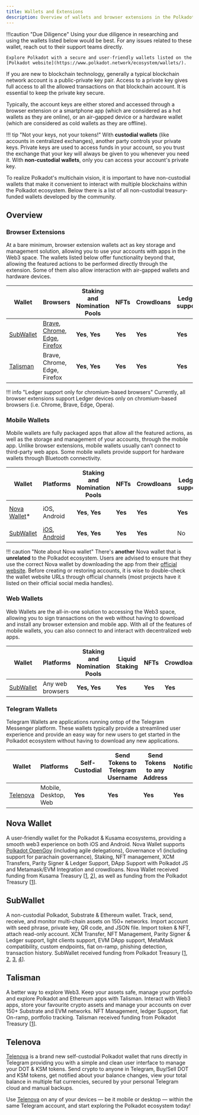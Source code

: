 ```yaml
---
title: Wallets and Extensions
description: Overview of wallets and browser extensions in the Polkadot ecosystem, including features like staking, governance, and NFT management.
---
```


!!!caution "Due Diligence"
    Using your due diligence in researching and using the wallets listed below would be best. For any
    issues related to these wallet, reach out to their support teams directly.

    Explore Polkadot with a secure and user-friendly wallets listed on the
    [Polkadot website](https://www.polkadot.network/ecosystem/wallets/).

If you are new to blockchain technology, generally a typical blockchain network account is a
public-private key pair. Access to a private key gives full access to all the allowed transactions
on that blockchain account. It is essential to keep the private key secure.

Typically, the account keys are either stored and accessed through a browser extension or a
smartphone app (which are considered as a hot wallets as they are online), or an air-gapped device
or a hardware wallet (which are considered as cold wallets as they are offline).

!!! tip "Not your keys, not your tokens!"
    With **custodial wallets** (like accounts in centralized exchanges), another party controls your
    private keys. Private keys are used to access funds in your account, so you trust the exchange that
    your key will always be given to you whenever you need it. With **non-custodial wallets**, only you
    can access your account's private key.

To realize Polkadot's multichain vision, it is important to have non-custodial wallets that make it
convenient to interact with multiple blockchains within the Polkadot ecosystem. Below there is a
list of all non-custodial treasury-funded wallets developed by the community.

## Overview

### Browser Extensions

At a bare minimum, browser extension wallets act as key storage and management solution, allowing
you to use your accounts with apps in the Web3 space. The wallets listed below offer functionality
beyond that, allowing the featured actions to be performed directly through the extension. Some of
them also allow interaction with air-gapped wallets and hardware devices.

| Wallet                                                                                     | Browsers                                                                                                                                                                                                                                                                                                                                                                                                          | Staking and Nomination Pools | NFTs    | Crowdloans | Ledger support | Governance | Other features                               |
| ------------------------------------------------------------------------------------------ | ----------------------------------------------------------------------------------------------------------------------------------------------------------------------------------------------------------------------------------------------------------------------------------------------------------------------------------------------------------------------------------------------------------------- | ---------------------------- | ------- | ---------- | -------------- | ---------- | -------------------------------------------- |
| [SubWallet](https://subwallet.app/)                                                        | [Brave](https://chrome.google.com/webstore/detail/subwallet-polkadot-extens/onhogfjeacnfoofkfgppdlbmlmnplgbn), [Chrome](https://chrome.google.com/webstore/detail/subwallet-polkadot-extens/onhogfjeacnfoofkfgppdlbmlmnplgbn), [Edge](https://chrome.google.com/webstore/detail/subwallet-polkadot-extens/onhogfjeacnfoofkfgppdlbmlmnplgbn), [Firefox](https://addons.mozilla.org/en-US/firefox/addon/subwallet/) | **Yes**, **Yes**             | **Yes** | **Yes**    | **Yes**        | No         | [SubWallet features](#subwallet)             |
| [Talisman](https://www.talisman.xyz/)                                                      | Brave, Chrome, Edge, Firefox                                                                                                                                                                                                                                                                                                                                                                                      | **Yes**, **Yes**             | **Yes** | **Yes**    | **Yes**        | No         | [Talisman features](#talisman)               |

!!! info "Ledger support only for chromium-based browsers"
    Currently, all browser extensions support Ledger devices only on chromium-based browsers (i.e.
    Chrome, Brave, Edge, Opera).



### Mobile Wallets

Mobile wallets are fully packaged apps that allow all the featured actions, as well as the storage
and management of your accounts, through the mobile app. Unlike browser extensions, mobile wallets
usually can’t connect to third-party web apps. Some mobile wallets provide support for hardware
wallets through Bluetooth connectivity.

| Wallet                                        | Platforms                                                                                              | Staking and Nomination Pools | NFTs    | Crowdloans | Ledger support | Governance | Proxy Accounts | Other features                               |
| --------------------------------------------- | ------------------------------------------------------------------------------------------------------ | ---------------------------- | ------- | ---------- | -------------- | ---------- | -------------- | -------------------------------------------- |
| [Nova Wallet](https://novawallet.io/)\*       | iOS, Android                                                                                           | **Yes**, **Yes**             | **Yes** | **Yes**    | **Yes**        | **Yes**    | **Yes**        | [Nova Wallet features](#nova-wallet)         |
| [SubWallet](https://subwallet.app/)           | [iOS](https://apps.apple.com/us/app/subwallet-polkadot-wallet/id1633050285), [Android](https://bit.ly/3DE2Dlg) | **Yes**, **Yes**             | **Yes** | **Yes**    | No             | No         | No             | [SubWallet features](#subwallet)             |

!!! caution "Note about Nova wallet"
    There's **another** Nova wallet that is **unrelated** to the Polkadot ecosystem. Users are advised to ensure that they use the correct Nova wallet by downloading the app from their [official website](https://novawallet.io/). Before creating or restoring accounts, it is wise to double-check the wallet website URLs through official channels (most projects have it listed on their official social media handles).

### Web Wallets

Web Wallets are the all-in-one solution to accessing the Web3 space, allowing you to sign
transactions on the web without having to download and install any browser extension and mobile app.
With all of the features of mobile wallets, you can also connect to and interact with decentralized
web apps.

| Wallet                                  | Platforms        | Staking and Nomination Pools | Liquid Staking | NFTs    | Crowdloans | Ledger support | Governance | Other features                   |
| --------------------------------------- | ---------------- | ---------------------------- | -------------- | ------- | ---------- | -------------- | ---------- | -------------------------------- |
| [SubWallet](https://web.subwallet.app/) | Any web browsers | **Yes, Yes**                 | **Yes**        | **Yes** | **Yes**    | **Yes**        | No         | [SubWallet features](#subwallet) |

### Telegram Wallets

Telegram Wallets are applications running ontop of the Telegram Messenger platform. These wallets
typically provide a streamlined user experience and provide an easy way for new users to get started
in the Polkadot ecosystem without having to download any new applications.

| Wallet                                    | Platforms            | Self-Custodial | Send Tokens to Telegram Username | Send Tokens to any Address | Notifications | Other features                                                                                                                                    |
| ----------------------------------------- | -------------------- | -------------- | -------------------------------- | -------------------------- | ------------- | ------------------------------------------------------------------------------------------------------------------------------------------------- |
| [Telenova](https://t.me/telenova_app_bot) | Mobile, Desktop, Web | **Yes**        | **Yes**                          | **Yes**                    | **Yes**       | [Telenova Features](https://medium.com/novasama-technologies/meet-telenova-your-newbie-friendly-polkadot-wallet-built-into-telegram-5d9e9570d334) |





## Nova Wallet

A user-friendly wallet for the Polkadot & Kusama ecosystems, providing a smooth web3 experience on
both iOS and Android. Nova Wallet supports [Polkadot OpenGov](../learn/learn-polkadot-opengov.md)
(including agile delegations), Governance v1 (including support for parachain governance), Staking,
NFT management, XCM Transfers, Parity Signer & Ledger Support, DApp Support with Polkadot JS and
Metamask/EVM Integration and crowdloans. Nova Wallet received funding from Kusama Treasury
[[1](https://kusama.polkassembly.io/treasury/122),
[2](https://kusama.polkassembly.io/treasury/158)], as well as funding from the Polkadot Treasury
[[1](https://polkadot.polkassembly.io/motion/314)].

## SubWallet

A non-custodial Polkadot, Substrate & Ethereum wallet. Track, send, receive, and monitor multi-chain
assets on 150+ networks. Import account with seed phrase, private key, QR code, and JSON file.
Import token & NFT, attach read-only account. XCM Transfer, NFT Management, Parity Signer & Ledger
support, light clients support, EVM DApp support, MetaMask compatibility, custom endpoints, fiat
on-ramp, phishing detection, transaction history. SubWallet received funding from Polkadot Treasury
[[1](https://polkadot.polkassembly.io/treasury/138),
[2](https://polkadot.polkassembly.io/treasury/162),
[3](https://polkadot.polkassembly.io/treasury/218),
[4](https://polkadot.polkassembly.io/treasury/272)].

## Talisman

A better way to explore Web3. Keep your assets safe, manage your portfolio and explore Polkadot and
Ethereum apps with Talisman. Interact with Web3 apps, store your favourite crypto assets and manage
your accounts on over 150+ Substrate and EVM networks. NFT Management, ledger Support, fiat On-ramp,
portfolio tracking. Talisman received funding from Polkadot Treasury
[[1](https://polkadot.polkassembly.io/treasury/148)].

## Telenova

[Telenova](https://t.me/telenova_app_bot) is a brand new self-custodial Polkadot wallet that runs
directly in Telegram providing you with a simple and clean user interface to manage your DOT & KSM
tokens. Send crypto to anyone in Telegram, Buy/Sell DOT and KSM tokens, get notified about your
balance changes, view your total balance in multiple fiat currencies, secured by your personal
Telegram cloud and manual backups.

Use [Telenova](https://t.me/telenova_app_bot) on any of your devices — be it mobile or desktop —
within the same Telegram account, and start exploring the Polkadot ecosystem today!
